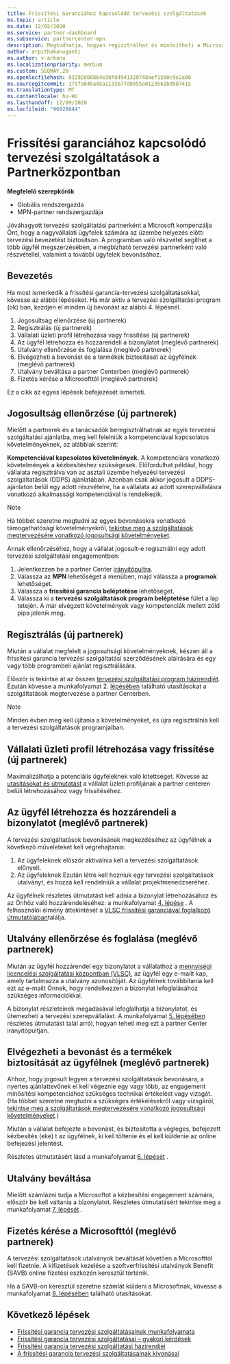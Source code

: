 ```yaml
---
title: Frissítési Garanciához kapcsolódó tervezési szolgáltatások
ms.topic: article
ms.date: 12/02/2020
ms.service: partner-dashboard
ms.subservice: partnercenter-mpn
description: Megtudhatja, hogyan regisztrálhat és minősítheti a Microsoft Planning Services engagements szolgáltatásait, így a képzési és egyéb szolgáltatásokat biztosíthatja az ügyfeleknek a frissítési garanciával.
author: arpithakanuganti
ms.author: v-arkanu
ms.localizationpriority: medium
ms.custom: SEOMAY.20
ms.openlocfilehash: 03292d00864e30fd4941320748aef1590c9e2a80
ms.sourcegitcommit: 175fa04ba45a1133b77d8055a0123561bd987415
ms.translationtype: MT
ms.contentlocale: hu-HU
ms.lasthandoff: 12/09/2020
ms.locfileid: "96926644"
---
```

# <a name="software-assurance-planning-services-in-partner-center"></a>Frissítési garanciához kapcsolódó tervezési szolgáltatások a Partnerközpontban

**Megfelelő szerepkörök**

- Globális rendszergazda
- MPN-partner rendszergazdája

Jóváhagyott tervezési szolgáltatási partnerként a Microsoft kompenzálja Önt, hogy a nagyvállalati ügyfelek számára az üzembe helyezés előtti tervezési bevezetést biztosítson. A programban való részvétel segíthet a több ügyfél megszerzésében, a megbízható tervezési partnerként való részvétellel, valamint a további ügyfelek bevonásához.

## <a name="get-started"></a>Bevezetés

Ha most ismerkedik a frissítési garancia-tervezési szolgáltatásokkal, kövesse az alábbi lépéseket. Ha már aktív a tervezési szolgáltatási program (ok) ban, kezdjen el minden új bevonást az alábbi 4. lépésnél.

1. Jogosultság ellenőrzése (új partnerek)
2. Regisztrálás (új partnerek)
3. Vállalati üzleti profil létrehozása vagy frissítése (új partnerek)
4. Az ügyfél létrehozza és hozzárendeli a bizonylatot (meglévő partnerek)
5. Utalvány ellenőrzése és foglalása (meglévő partnerek)
6. Elvégezheti a bevonást és a termékek biztosítását az ügyfélnek (meglévő partnerek)
7. Utalvány beváltása a partner Centerben (meglévő partnerek)
8. Fizetés kérése a Microsofttól (meglévő partnerek)

Ez a cikk az egyes lépések befejezését ismerteti.

## <a name="verify-eligibility-new-partners"></a>Jogosultság ellenőrzése (új partnerek)

Mielőtt a partnerek és a tanácsadók beregisztrálhatnak az egyik tervezési szolgáltatási ajánlatba, meg kell felelniük a kompetenciával kapcsolatos követelményeknek, az alábbiak szerint:

**Kompetenciával kapcsolatos követelmények.** A kompetenciára vonatkozó követelmények a kézbesítéshez szükségesek. Előfordulhat például, hogy vállalata regisztrálva van az asztali üzembe helyezési tervezési szolgáltatások (DDPS) ajánlatában. Azonban csak akkor jogosult a DDPS-ajánlaton belül egy adott részvételre, ha a vállalata az adott szerepvállalásra vonatkozó alkalmassági kompetenciával is rendelkezik.

>[!NOTE]
> Ha többet szeretne megtudni az egyes bevonásokra vonatkozó támogathatósági követelményekről, [tekintse meg a szolgáltatások megtervezésére vonatkozó jogosultsági követelményeket](software-assurance-dps-requirements.md).

Annak ellenőrzéséhez, hogy a vállalat jogosult-e regisztrálni egy adott tervezési szolgáltatási engagementben:

1. Jelentkezzen be a partner Center [irányítópultra](https://partner.microsoft.com/dashboard/home).
2. Válassza az **MPN** lehetőséget a menüben, majd válassza a **programok** lehetőséget.
3. Válassza a **frissítési garancia beléptetése** lehetőséget.
4. Válassza ki a **tervezési szolgáltatások program beléptetése** fület a lap tetején. A már elvégzett követelmények vagy kompetenciák mellett zöld pipa jelenik meg.

## <a name="enroll-new-partners"></a>Regisztrálás (új partnerek)

Miután a vállalat megfelelt a jogosultsági követelményeknek, készen áll a frissítési garancia tervezési szolgáltatási szerződésének aláírására és egy vagy több programbeli ajánlat regisztrálására.

Először is tekintse át az összes [tervezési szolgáltatási program házirendjét](https://go.microsoft.com/fwlink/?linkid=2115984). Ezután kövesse a munkafolyamat 2. [lépésében](https://go.microsoft.com/fwlink/?linkid=2115983) található utasításokat a szolgáltatások megtervezése a partner Centerben.

>[!NOTE]
> Minden évben meg kell újítania a követelményeket, és újra regisztrálnia kell a tervezési szolgáltatások programjaiban.

## <a name="create-or-update-your-companys-business-profile-new-partners"></a>Vállalati üzleti profil létrehozása vagy frissítése (új partnerek)

Maximalizálhatja a potenciális ügyfeleknek való kitettséget. Kövesse az [utasításokat és útmutatást](create-a-marketing-profile.md) a vállalat üzleti profiljának a partner centeren belüli létrehozásához vagy frissítéséhez.

## <a name="customer-creates-and-assigns-voucher-existing-partners"></a>Az ügyfél létrehozza és hozzárendeli a bizonylatot (meglévő partnerek)

A tervezési szolgáltatások bevonásának megkezdéséhez az ügyfélnek a következő műveleteket kell végrehajtania:

1. Az ügyfeleknek először aktiválnia kell a tervezési szolgáltatások előnyeit.
2. Az ügyfeleknek Ezután létre kell hozniuk egy tervezési szolgáltatások utalványt, és hozzá kell rendelniük a vállalat projektmenedzseréhez.

Az ügyfélnek részletes útmutatást kell adnia a bizonylat létrehozásához és az Önhöz való hozzárendeléséhez: a munkafolyamat [4. lépése](https://go.microsoft.com/fwlink/?linkid=2115983) . A felhasználói élmény áttekintését a [VLSC frissítési garanciával foglalkozó útmutatójában](https://download.microsoft.com/download/A/7/D/A7D04694-1B1E-4B18-918F-0EDCD43BA2E5/VLSC-Software-Assurance-Guide_en-US.pdf)találja.

## <a name="validate-and-reserve-voucher-existing-partners"></a>Utalvány ellenőrzése és foglalása (meglévő partnerek)

Miután az ügyfél hozzárendel egy bizonylatot a vállalathoz a [mennyiségi licencelési szolgáltatási központban (VLSC)](https://www.microsoft.com/Licensing/servicecenter/default.aspx), az ügyfél egy e-mailt kap, amely tartalmazza a utalvány azonosítóját. Az ügyfélnek továbbítania kell ezt az e-mailt Önnek, hogy rendelkezzen a bizonylat lefoglalásához szükséges információkkal.

A bizonylat részleteinek megadásával lefoglalhatja a bizonylatot, és ütemezheti a tervezési szerepvállalást. A munkafolyamat [5. lépésében](https://go.microsoft.com/fwlink/?linkid=2115983) részletes útmutatást talál arról, hogyan teheti meg ezt a partner Center irányítópultján.

## <a name="complete-engagement-and-provide-deliverables-to-your-customer-existing-partners"></a>Elvégezheti a bevonást és a termékek biztosítását az ügyfélnek (meglévő partnerek)

Ahhoz, hogy jogosult legyen a tervezési szolgáltatások bevonására, a nyertes ajánlattevőnek el kell végeznie egy vagy több, az engagement minősítési kompetenciához szükséges technikai értékelést vagy vizsgát. (Ha többet szeretne megtudni a szükséges értékelésekről vagy vizsgáról, [tekintse meg a szolgáltatások megtervezésére vonatkozó jogosultsági követelményeket](software-assurance-dps-requirements.md).)

Miután a vállalat befejezte a bevonást, és biztosította a végleges, befejezett kézbesítés (eke) t az ügyfélnek, ki kell töltenie és el kell küldenie az online befejezési jelentést.

Részletes útmutatásért lásd a munkafolyamat [6. lépését](https://go.microsoft.com/fwlink/?linkid=2115983) .

## <a name="redeem-voucher"></a>Utalvány beváltása

Mielőtt számlázni tudja a Microsoftot a kézbesítési engagement számára, először be kell váltania a bizonylatot. Részletes útmutatásért tekintse meg a munkafolyamat [7. lépését](https://go.microsoft.com/fwlink/?linkid=2115983) .

## <a name="request-payment-from-microsoft-existing-partners"></a>Fizetés kérése a Microsofttól (meglévő partnerek)

A tervezési szolgáltatások utalványok beváltását követően a Microsofttól kell fizetnie. A kifizetések kezelése a szoftverfrissítési utalványok Benefit (SAVB) online fizetési eszközén keresztül történik.

Ha a SAVB-on keresztül szeretne számlát küldeni a Microsoftnak, kövesse a munkafolyamat [8. lépésében](https://go.microsoft.com/fwlink/?linkid=2115983) található utasításokat.

## <a name="next-steps"></a>Következő lépések

- [Frissítési garancia tervezési szolgáltatásainak munkafolyamata](https://go.microsoft.com/fwlink/?linkid=2115983)
- [Frissítési garancia tervezési szolgáltatásai – gyakori kérdések](https://go.microsoft.com/fwlink/?linkid=2116077)
- [Frissítési garancia tervezési szolgáltatási házirendjei](https://go.microsoft.com/fwlink/?linkid=2115984)
- [A frissítési garancia tervezési szolgáltatásainak kivonásai](https://query.prod.cms.rt.microsoft.com/cms/api/am/binary/RE4sln9)
